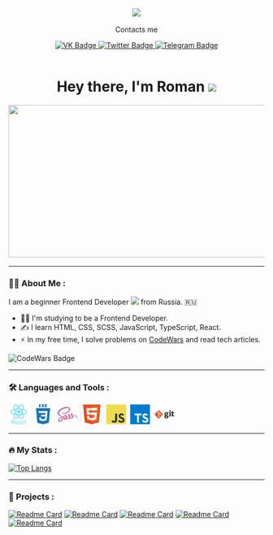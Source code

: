 <div id="header" align="center">
  <img src="https://media.giphy.com/media/8UGoPjDUAl91POg0yS/giphy.gif" width="100"/>
  <p>Contacts me</p>
  <div id="badges">
    <a href="https://vk.com/core2r">
      <img src="https://img.shields.io/badge/%D0%92%D0%9A%D0%9E%D0%9D%D0%A2%D0%90%D0%9A%D0%A2%D0%95-blue?logo=vk&logoColor=white&style=appveyor" alt="VK Badge"/>
    </a>
    <a href="mailto:roman199630@gmail.com">
      <img src="https://img.shields.io/badge/gmail-red?logo=gmail&logoColor=white&style=appveyor" alt="Twitter Badge"/>
    </a>
    <a href="https://t.me/Skeletor2">
      <img src="https://img.shields.io/badge/telegram-blue?logo=telegram&logoColor=white&style=appveyor" alt="Telegram Badge"/>
    </a>
  </div>
  <img src="https://komarev.com/ghpvc/?username=Core2-00&style=flat-square&color=blue" alt=""/>
  <h1>
    Hey there, I'm Roman
    <img src="https://media.giphy.com/media/hvRJCLFzcasrR4ia7z/giphy.gif" width="30px"/>
  </h1>
</div>
<div align="center">
  <img src="https://media.giphy.com/media/dWesBcTLavkZuG35MI/giphy.gif" width="600" height="300"/>
</div>

---

### :man_technologist: About Me :
I am a beginner Frontend Developer <img src="https://media.giphy.com/media/8zldD29JNeLRK/giphy.gif" width="40"> from Russia. :ru:
- :man_student: I'm studying to be a Frontend Developer.
- :writing_hand: I learn HTML, CSS, SCSS, JavaScript, TypeScript, React.
- :zap: In my free time, I solve problems on <a href="https://www.codewars.com/users/Core2-0">CodeWars</a> and read tech articles.
<img src="https://www.codewars.com/users/Core2-0/badges/large" alt="CodeWars Badge" />

---

### :hammer_and_wrench: Languages and Tools :
<div>
  <img src="https://github.com/devicons/devicon/blob/master/icons/react/react-original-wordmark.svg" title="React" alt="React" width="40" height="40"/>&nbsp;
  <img src="https://github.com/devicons/devicon/blob/master/icons/css3/css3-plain-wordmark.svg"  title="CSS3" alt="CSS" width="40" height="40"/>&nbsp;
  <img src="https://github.com/devicons/devicon/blob/master/icons/sass/sass-original.svg" title="SASS" alt="SASS" width="40" heigth="40"/>&nbsp;
  <img src="https://github.com/devicons/devicon/blob/master/icons/html5/html5-original.svg" title="HTML5" alt="HTML" width="40" height="40"/>&nbsp;
  <img src="https://github.com/devicons/devicon/blob/master/icons/javascript/javascript-original.svg" title="JavaScript" alt="JavaScript" width="40" height="40"/>&nbsp;
  <img src="https://github.com/devicons/devicon/blob/master/icons/typescript/typescript-original.svg" title="TypeScript" alt="TypeScript" width="40" height="40"/>&nbsp;
  <img src="https://github.com/devicons/devicon/blob/master/icons/git/git-original-wordmark.svg" title="Git" **alt="Git" width="40" height="40"/>
</div>

---

### :fire: My Stats :
[![Top Langs](https://github-readme-stats.vercel.app/api/top-langs/?username=Core2-0&layout=compact&theme=vision-friendly-dark)](https://github.com/anuraghazra/github-readme-stats)

---

### :file_folder: Projects :

[![Readme Card](https://github-readme-stats.vercel.app/api/pin/?username=Core2-0&repo=HTML-Academy_Nerds)](https://github.com/anuraghazra/github-readme-stats)
[![Readme Card](https://github-readme-stats.vercel.app/api/pin/?username=Core2-0&repo=HTML-Academy_Cat-Energy)](https://github.com/anuraghazra/github-readme-stats)
[![Readme Card](https://github-readme-stats.vercel.app/api/pin/?username=Core2-0&repo=HTML-Academy_Keksobooking)](https://github.com/anuraghazra/github-readme-stats)
[![Readme Card](https://github-readme-stats.vercel.app/api/pin/?username=Core2-0&repo=HTML-Academy_Kekstagram)](https://github.com/anuraghazra/github-readme-stats)
[![Readme Card](https://github-readme-stats.vercel.app/api/pin/?username=Core2-0&repo=HTML-Academy_Farmer-products-Store)](https://github.com/anuraghazra/github-readme-stats)
